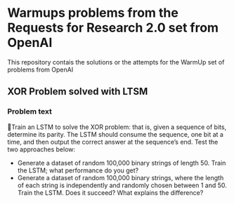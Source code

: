 # Warmups problems from the Requests for Research 2.0 set from OpenAI

This repository contais the solutions or the attempts for the WarmUp set of problems from OpenAI

## XOR Problem solved with LTSM
### Problem text
🌟Train an LSTM to solve the XOR problem: that is, given a sequence of bits, determine its parity. The LSTM should consume the sequence, one bit at a time, and then output the correct answer at the sequence’s end. Test the two approaches below:
 
  * Generate a dataset of random 100,000 binary strings of length 50. Train the LSTM; what performance do you get?
  * Generate a dataset of random 100,000 binary strings, where the length of each string is independently and randomly chosen between 1 and 50. Train the LSTM. Does it succeed? What explains the difference?

